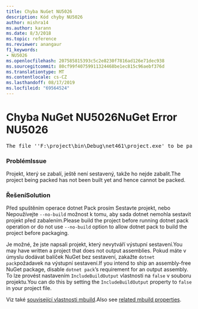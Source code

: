 ```yaml
---
title: Chyba NuGet NU5026
description: Kód chyby NU5026
author: mishra14
ms.author: karann
ms.date: 8/3/2018
ms.topic: reference
ms.reviewer: anangaur
f1_keywords:
- NU5026
ms.openlocfilehash: 207585815393c5c2e8230f7816ad126e71dec938
ms.sourcegitcommit: 80cf99f40759911324468be1ec815c96aebf376d
ms.translationtype: MT
ms.contentlocale: cs-CZ
ms.lasthandoff: 08/17/2019
ms.locfileid: "69564524"
---
```

# <a name="nuget-error-nu5026"></a><span data-ttu-id="ebc41-103">Chyba NuGet NU5026</span><span class="sxs-lookup"><span data-stu-id="ebc41-103">NuGet Error NU5026</span></span>
<pre>The file ''F:\project\bin\Debug\net461\project.exe' to be packed was not found on disk.</pre>

### <a name="issue"></a><span data-ttu-id="ebc41-104">Problém</span><span class="sxs-lookup"><span data-stu-id="ebc41-104">Issue</span></span>

<span data-ttu-id="ebc41-105">Projekt, který se zabalí, ještě není sestavený, takže ho nejde zabalit.</span><span class="sxs-lookup"><span data-stu-id="ebc41-105">The project being packed has not been built yet and hence cannot be packed.</span></span>


### <a name="solution"></a><span data-ttu-id="ebc41-106">Řešení</span><span class="sxs-lookup"><span data-stu-id="ebc41-106">Solution</span></span>

<span data-ttu-id="ebc41-107">Před spuštěním operace dotnet Pack prosím Sestavte projekt, nebo Nepoužívejte `--no-build` možnost k tomu, aby sada dotnet nemohla sestavit projekt před zabalením.</span><span class="sxs-lookup"><span data-stu-id="ebc41-107">Please build the project before running dotnet pack operation or do not use `--no-build` option to allow dotnet pack to build the project before packaging.</span></span>

<span data-ttu-id="ebc41-108">Je možné, že jste napsali projekt, který nevytváří výstupní sestavení.</span><span class="sxs-lookup"><span data-stu-id="ebc41-108">You may have written a project that does not output assemblies.</span></span> <span data-ttu-id="ebc41-109">Pokud máte v úmyslu dodávat balíček NuGet bez sestavení, zakažte `dotnet pack`požadavek na výstupní sestavení.</span><span class="sxs-lookup"><span data-stu-id="ebc41-109">If you intend to ship an assembly-free NuGet package, disable `dotnet pack`’s requirement for an output assembly.</span></span> <span data-ttu-id="ebc41-110">To lze provést nastavením `IncludeBuildOutput` vlastnosti na `false` v souboru projektu.</span><span class="sxs-lookup"><span data-stu-id="ebc41-110">You can do this by setting the `IncludeBuildOutput` property to `false` in your project file.</span></span>

<span data-ttu-id="ebc41-111">Viz také [související vlastnosti mbuild](../msbuild-targets.md#output-assemblies).</span><span class="sxs-lookup"><span data-stu-id="ebc41-111">Also see [related mbuild properties](../msbuild-targets.md#output-assemblies).</span></span>

